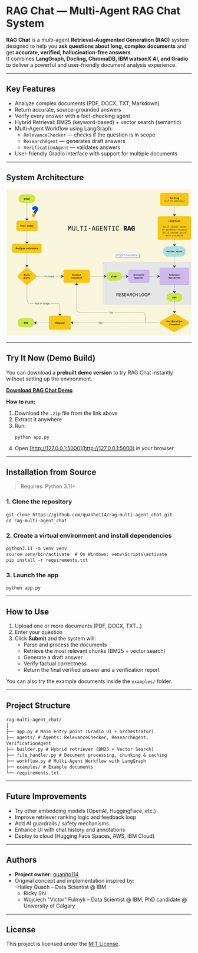 # RAG Chat — Multi-Agent RAG Chat System

**RAG Chat** is a multi-agent **Retrieval-Augmented Generation (RAG)** system designed to help you **ask questions about long, complex documents** and get **accurate, verified, hallucination-free answers**.  
It combines **LangGraph, Docling, ChromaDB, IBM watsonX AI, and Gradio** to deliver a powerful and user-friendly document analysis experience.

---

## Key Features

- Analyze complex documents (PDF, DOCX, TXT, Markdown)
- Return accurate, source-grounded answers
- Verify every answer with a fact-checking agent
- Hybrid Retrieval: BM25 (keyword-based) + vector search (semantic)
- Multi-Agent Workflow using LangGraph:
  - `RelevanceChecker` — checks if the question is in scope  
  - `ResearchAgent` — generates draft answers  
  - `VerificationAgent` — validates answers
- User-friendly Gradio interface with support for multiple documents

---

## System Architecture

![RAG Chat Architecture](./test/pic01.png)

---

## Try It Now (Demo Build)

You can download a **prebuilt demo version** to try RAG Chat instantly without setting up the environment.

**[Download RAG Chat Demo](test/test1.mp4)**


**How to run:**
1. Download the `.zip` file from the link above  
2. Extract it anywhere  
3. Run:
   ```
   python app.py
   ```
4. Open [http://127.0.0.1:5000](http://127.0.0.1:5000) in your browser

---

## Installation from Source

> Requires: Python 3.11+

### 1. Clone the repository

```
git clone https://github.com/quanho114/rag-multi-agent_chat.git
cd rag-multi-agent_chat
```
### 2. Create a virtual environment and install dependencies

```
python3.11 -m venv venv
source venv/bin/activate  # On Windows: venv\Scripts\activate
pip install -r requirements.txt
```
### 3. Launch the app
```
python app.py
```
---

## How to Use

1. Upload one or more documents (PDF, DOCX, TXT…)  
2. Enter your question  
3. Click **Submit** and the system will:
   - Parse and process the documents
   - Retrieve the most relevant chunks (BM25 + vector search)
   - Generate a draft answer
   - Verify factual correctness
   - Return the final verified answer and a verification report

You can also try the example documents inside the `examples/` folder.

---

## Project Structure
```
rag-multi-agent_chat/
│
├── app.py # Main entry point (Gradio UI + orchestrator)
├── agents/ # Agents: RelevanceChecker, ResearchAgent, VerificationAgent
├── builder.py # Hybrid retriever (BM25 + Vector Search)
├── file_handler.py # Document processing, chunking & caching
├── workflow.py # Multi-Agent Workflow with LangGraph
├── examples/ # Example documents
└── requirements.txt
```

---

## Future Improvements

- Try other embedding models (OpenAI, HuggingFace, etc.)  
- Improve retriever ranking logic and feedback loop  
- Add AI guardrails / safety mechanisms  
- Enhance UI with chat history and annotations  
- Deploy to cloud (Hugging Face Spaces, AWS, IBM Cloud)

---

## Authors

- **Project owner:** [quanho114](https://github.com/quanho114)  
- Original concept and implementation inspired by:  
  -Hailey Quach – Data Scientist @ IBM  
  - Ricky Shi  
  - Wojciech "Victor" Fulmyk – Data Scientist @ IBM, PhD candidate @ University of Calgary

---

## License

This project is licensed under the [MIT License](./LICENSE).
